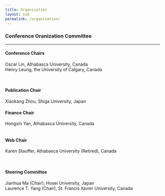 ```yaml
---
title: Organization
layout: sub
permalink: /organization/
---
```

<h3>Conference Oranization Committee</h3>
<hr/>
 
<h4>Conference Chairs</h4> 

Oscar Lin, Athabasca University, Canada 
<br/>
Henry Leung, the University of Calgary, Canada 

<br/>
<h4>Publication Chair </h4> 

Xiaokang Zhou, Shiga University, Japan 
<br/>

<h4>Finance Chair</h4> 

Hongxin Yan, Athabasca University, Canada  
<br/>
<h4>Web Chair </h4> 

Karen Stauffer, Athabasca University (Retired), Canada 

<br/>

<h4>Steering Committee  </h4> 

Jianhua Ma (Chair), Hosei University, Japan 
<br/>
Laurence T. Yang (Chair), St. Francis Xavier University, Canada 
<br/>
